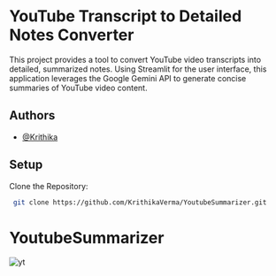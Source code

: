 # YouTube Transcript to Detailed Notes Converter


This project provides a tool to convert YouTube video transcripts into detailed, summarized notes. Using Streamlit for the user interface, this application leverages the Google Gemini API to generate concise summaries of YouTube video content.


## Authors

- [@Krithika](https://www.github.com/KrithikaVerma)


## Setup


Clone the Repository:

```bash
 git clone https://github.com/KrithikaVerma/YoutubeSummarizer.git
```
    
# YoutubeSummarizer
![yt](https://github.com/user-attachments/assets/8b35b8d1-9472-41bd-b179-fd2f0b0b16d7)
